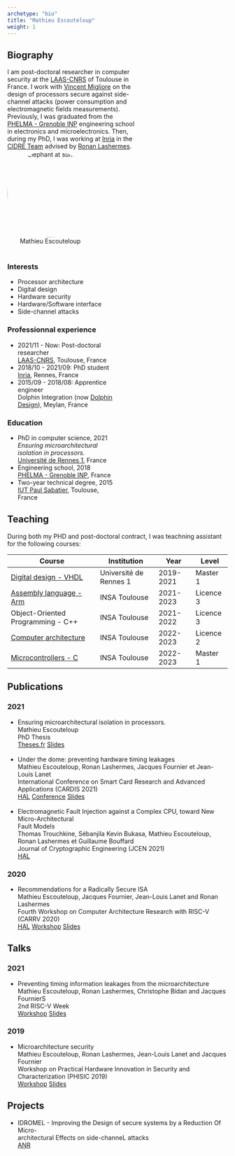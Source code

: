```yaml
---
archetype: "bio"
title: "Mathieu Escouteloup"
weight: 1
---
```



<!--******************************
              BIOGRAPHY
    ******************************--> 
<div class="bio-row">
  <div class="bio-col-left" style="width: 60%">
    <h2 class="bio-h2"> Biography</h2>
    I am post-doctoral researcher in computer security at the <a href="https://www.laas.fr/public/">LAAS-CNRS</a> of Toulouse in France.
    I work with <a href="https://gei.insa-toulouse.fr/en/the-department/people/vincent-migliore.html">Vincent Migliore</a> on the design of processors secure against side-channel attacks (power consumption and electromagnetic fields measurements).
    </br>
    Previously, I was graduated from the <a href="https://phelma.grenoble-inp.fr/">PHELMA - Grenoble INP</a> engineering school in electronics and microelectronics. 
    Then, during my PhD, I was working at <a href="https://www.inria.fr/en">Inria</a> in the <a href="https://team.inria.fr/cidre/">CIDRE Team</a> advised by <a href="https://ronan.lashermes.0nline.fr/">Ronan Lashermes</a>.

  </div>

  <div class="bio-col-right" style="width: 39%; text-align: center">
    <img src="/img/profil.jpg" alt="Elephant at sunset" width=200px style="border-radius: 50%;">
    <div class="bio-name">Mathieu Escouteloup</div>
    </br>
    <a href="mailto:mathieu.escouteloup@laas.fr"><i class="fas fa-fw fa-envelope fa-2x"></i></a>    
    <a href="https://www.linkedin.com/in/mathieu-escouteloup/"><i class="fab fa-fw fa-linkedin fa-2x"></i></a>   
    <a href="https://scholar.google.com/citations?user=kgsxRtsAAAAJ&hl=en"><i class="fab fa-fw fa-google fa-2x"></i></a>    
  </div>
</div>

<h3 class="bio-h3">Interests</h3>
<ul>
  <li class="bio-li bio-li-int"> Processor architecture</li>
  <li class="bio-li bio-li-int"> Digital design</li>
  <li class="bio-li bio-li-int"> Hardware security</li>
  <li class="bio-li bio-li-int"> Hardware/Software interface</li>
  <li class="bio-li bio-li-int"> Side-channel attacks</li>
</ul> 

<div class="bio-row">
  <div class="bio-col-left" style="width: 49%">
    <h3 class="bio-h3">Professionnal experience</h3>
    <ul>
      <li class="bio-li bio-li-xp">
        2021/11 - Now: Post-doctoral researcher</br>
        <a href="https://www.laas.fr/public/">LAAS-CNRS</a>, Toulouse, France 
      </li>
      <li class="bio-li bio-li-xp">
        2018/10 - 2021/09: PhD student</br>
        <a href="https://www.inria.fr/en">Inria</a>, Rennes, France
      </li>
      <li class="bio-li bio-li-xp">
        2015/09 - 2018/08: Apprentice engineer</br>
        Dolphin Integration (now <a href="https://www.dolphin-design.fr/">Dolphin Design</a>), Meylan, France
      </li>
    </ul> 
  </div>

  <div class="bio-col-right" style="width: 49%">
    <h3 class="bio-h3"> Education</h3>
    <ul>
      <li class="bio-li bio-li-edu">
        PhD in computer science, 2021</br>
        <span style="font-style: italic">Ensuring microarchitectural isolation in processors.</span></br>
        <a href="https://www.univ-rennes.fr/">Université de Rennes 1</a>, France
      </li>
      <li class="bio-li bio-li-edu">
        Engineering school, 2018</br>
        <a href="https://phelma.grenoble-inp.fr/">PHELMA - Grenoble INP</a>, France
      </li>
      <li class="bio-li bio-li-edu"> Two-year technical degree, 2015</li>
      <a href="https://iut.univ-tlse3.fr/">IUT Paul Sabatier</a>, Toulouse, France
    </ul> 
  </div>
</div>

<!--******************************
               TEACHING
    ******************************--> 
<h2 class="bio-h2">Teaching</h2>
During both my PHD and post-doctoral contract, I was teachning assistant for the following courses:

<table>
  <thead>
    <tr>
      <th>Course</th>
      <th>Institution</th>
      <th>Year</th>
      <th>Level</th>
    </tr>
   </thead>
   <tr>
      <td><a href="https://formations.univ-rennes.fr/ue4-conception-des-systemes-numeriques">Digital design - VHDL</a></td>
      <td>Université de Rennes 1</td>
      <td>2019-2021</td>
      <td>Master 1</td>
   </tr>
   <tr>
      <td><a href="https://www.insa-toulouse.fr/en/formation/ingenieur/preorientations.html">Assembly language - Arm</a></td>
      <td>INSA Toulouse</td>
      <td>2021-2023</td>
      <td>Licence 3</td>
   </tr>
   <tr>
      <td>Object-Oriented Programming - C++</td>
      <td>INSA Toulouse</td>
      <td>2021-2022</td>
      <td>Licence 3</td>
   </tr>
   <tr>
      <td><a href="https://www.insa-toulouse.fr/en/formation/ingenieur/preorientations.html">Computer architecture</a></td>
      <td>INSA Toulouse</td>
      <td>2022-2023</td>
      <td>Licence 2</td>
   </tr>
   <tr>
      <td><a href="https://gei.insa-toulouse.fr/en/academics/automatics-electronics.html">Microcontrollers - C</a></td>
      <td>INSA Toulouse</td>
      <td>2022-2023</td>
      <td>Master 1</td>
   </tr>
</table> 

<!--******************************
            PUBLICATIONS
    ******************************--> 
<h2 class="bio-h2">Publications</h2>
<h3 class="bio-h3">2021</h3>
<ul>
  <li class="bio-ref bio-li bio-li-ref">
    <div class="bio-ref-title"> Ensuring microarchitectural isolation in processors.</div>
    <div class="bio-ref-author">Mathieu Escouteloup</div>
    <div class="bio-ref-info">PhD Thesis</div>
    <a class="link-button" href="https://www.theses.fr/2021REN1S109">Theses.fr</a>
    <a class="link-button" href="/pdf/talks/20211216_soutenance.pdf">Slides</a>
  </li>
  </br>
  <li class="bio-ref bio-li bio-li-ref">
    <div class="bio-ref-title"> Under the dome: preventing hardware timing leakages</div>
    <div class="bio-ref-author">Mathieu Escouteloup, Ronan Lashermes, Jacques Fournier et Jean-Louis Lanet</div>
    <div class="bio-ref-info">International Conference on Smart Card Research and Advanced Applications (CARDIS 2021)</div>
    <a class="link-button" href="https://hal.science/hal-03351957">HAL</a>
    <a class="link-button" href="https://cardis2021.its.uni-luebeck.de/program.html">Conference</a>
    <a class="link-button" href="/pdf/talks/20211112_cardis.pdf">Slides</a>
  </li>
  </br>
  <li class="bio-ref bio-li bio-li-ref">
    <div class="bio-ref-title"> Electromagnetic Fault Injection against a Complex CPU, toward New Micro-Architectural</div>
    <div class="bio-ref-title">Fault Models</div>
    <div class="bio-ref-author"> Thomas Trouchkine, Sébanjila Kevin Bukasa, Mathieu Escouteloup, Ronan Lashermes et Guillaume Bouffard</div>
    <div class="bio-ref-info">Journal of Cryptographic Engineering (JCEN 2021)</div>
    <a class="link-button" href="https://hal.science/hal-03175704">HAL</a>
  </li>
</ul> 

<h3 class="bio-h3">2020</h3>
<ul>
  <li class="bio-ref bio-li bio-li-ref">    
    <div class="bio-ref-title"> Recommendations for a Radically Secure ISA</div>
    <div class="bio-ref-author">Mathieu Escouteloup, Jacques Fournier, Jean-Louis Lanet and Ronan Lashermes</div>
    <div class="bio-ref-info">Fourth Workshop on Computer Architecture Research with RISC-V (CARRV 2020)</div>
    <a class="link-button" href="https://hal.inria.fr/hal-03128242">HAL</a>
    <a class="link-button" href="https://carrv.github.io/2020/">Workshop</a>
    <a class="link-button" href="/pdf/talks/20200529_carrv.pdf">Slides</a>
  </li>
</ul> 

<!--******************************
                TALKS
    ******************************--> 
<h2 class="bio-h2">Talks</h2>
<h3 class="bio-h3">2021</h3>
<ul>
  <li class="bio-ref bio-li bio-li-talk">     
    <div class="bio-ref-title"> Preventing timing information leakages from the microarchitecture</div>
    <div class="bio-ref-author">Mathieu Escouteloup, Ronan Lashermes, Christophe Bidan and Jacques FournierS</div>
    <div class="bio-ref-info">2nd RISC-V Week</div>
    <a class="link-button" href="https://open-src-soc.org/2021-03/program-riscv-meetings.html">Workshop</a>
    <a class="link-button" href="/pdf/talks/20210330_riscv.pdf">Slides</a>
  </li>
</ul> 
<h3 class="bio-h3">2019</h3>
<ul>
  <li class="bio-ref bio-li bio-li-talk">     
    <div class="bio-ref-title"> Microarchitecture security</div>
    <div class="bio-ref-author">Mathieu Escouteloup, Ronan Lashermes, Jean-Louis Lanet and Jacques Fournier</div>
    <div class="bio-ref-info">Workshop on Practical Hardware Innovation in Security and Characterization (PHISIC 2019)</div>
    <a class="link-button" href="https://events.emse.fr/phisic2019/program.html">Workshop</a>
    <a class="link-button" href="/pdf/talks/20191015_phisic.pdf">Slides</a>
  </li>
</ul> 

<!--******************************
               PROJECTS
    ******************************--> 
<h2 class="bio-h2">Projects</h2>
<ul>
  <li class="bio-ref bio-li bio-li-prj">     
    <div class="bio-ref-title"> IDROMEL - Improving the Design of secure systems by a Reduction Of Micro-</div>
    <div class="bio-ref-title">architectural Effects on side-channeL attacks</div>
    <div class="bio-ref-description">    
    </div>
    <a class="link-button" href="https://anr.fr/Projet-ANR-20-CE39-0010">ANR</a>
  </li>
</ul> 
